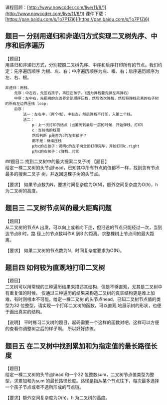 课程回顾：[http://www.nowcoder.com/live/11/8/1](http://www.nowcoder.com/live/11/8/1)
课件下载：[https://pan.baidu.com/s/1o7P1Zi6](https://pan.baidu.com/s/1o7P1Zi6)

## 题目一 分别用递归和非递归方式实现二叉树先序、中序和后序遍历
【题目】  
用递归和非递归方式，分别按照二叉树先序、中序和后序打印所有的节点。我们约定：先序遍历顺序
为根、左、右；中序遍历顺序为左、根、右；后序遍历顺序为左、右、根。

    非递归：用栈、
        先序：中左右，先压右孩子，再压左孩子。（因为弹栈要先弹左再弹右）
        中序：左中右，先把树的左边界全部顺序压栈，然后依次弹栈，然后将弹栈元素的右子树的所有左边界压栈 loop;
        后序：
            法一：左右中，（两个栈），中右左，然后弹栈不打印，入第二个栈。
            法二：
                p：上一次打印的结点（当遍历到最后一层的时候，开始弹栈、打印） 
                c：当前栈的栈顶
                然后判断 p是否为c的左右孩子？
                都不是：继续压栈
                p为c的左孩子：说明c的左子树全部打印完毕，开始打印c.right
                p为c的右孩子：c弹栈、打印

##题目二 找到二叉树中的最大搜索二叉子树
【题目】  
给定一棵二叉树的头节点head，已知其中所有节点的值都不一样，找到含有节点最多的搜索二叉子
树，并返回这棵子树的头节点。

【要求】
如果节点数为N，要求时间复杂度为O(N)，额外空间复杂度为O(h)，h 为二叉树的高度。

    




## 题目三 二叉树节点间的最大距离问题
【题目】  
从二叉树的节点A 出发，可以向上或者向下走，但沿途的节点只能经过一次，当到达节点B 时，路
径上的节点数叫作A 到B 的距离。求整棵树上节点间的最大距离。

【要求】
如果二叉树的节点数为N，时间复杂度要求为O(N)。

    



## 题目四 如何较为直观地打印二叉树
【题目】  
二叉树可以用常规的三种遍历结果来描述其结构，但是不够直观，尤其是二叉树中有重复值的时候，
仅通过三种遍历的结果来构造二叉树的真实结构更是难上加难，有时则根本不可能。给定一棵二叉树
的头节点head，已知二叉树节点值的类型为32 位整型，请实现一个打印二叉树的函数，可以直观
地展示树的形状，也便于画出真实的结构。

【说明】
平时练习二叉树的题目，起码需要一个这样的函数对吧，这样可以方便的查看你调整树之后的样子啊。
所以好好练练。

    
## 题目五 在二叉树中找到累加和为指定值的最长路径长度
【题目】  
给定一棵二叉树的头节点head 和一个32 位整数sum，二叉树节点值类型为整型，求累加和为sum
的最长路径长度。路径是指从某个节点往下，每次最多选择一个孩子节点或者不选所形成的节点链。

【要求】额外空间复杂度为O(h)，h 为二叉树的高度。

    


